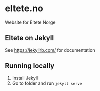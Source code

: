 # eltete.no
Website for Eltete Norge

## Eltete on Jekyll
See https://jekyllrb.com/ for documentation

## Running locally
1. Install Jekyll
2. Go to folder and run `jekyll serve`
